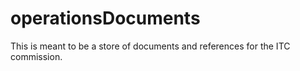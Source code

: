 # operationsDocuments
This is meant to be a store of documents and references for the ITC commission.

